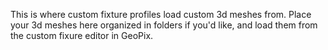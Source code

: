 This is where custom fixture profiles load custom 3d meshes from.
Place your 3d meshes here organized in folders if you'd like, and load them from the custom fixure editor in GeoPix.